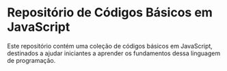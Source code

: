 # Repositório de Códigos Básicos em JavaScript

Este repositório contém uma coleção de códigos básicos em JavaScript, destinados a ajudar iniciantes a aprender os fundamentos dessa linguagem de programação.